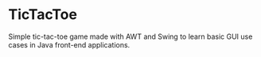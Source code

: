 # TicTacToe
Simple tic-tac-toe game made with AWT and Swing to learn basic GUI use cases in Java front-end applications.
